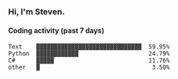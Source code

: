 ### Hi, I'm Steven.

#### Coding activity (past 7 days)
```
Text    ▓▓▓▓▓▓▓▓▓▓▓▓▓▓▓▓▓▓▓▓▓▓▓▓▓▓▓▓▓▓  59.95%
Python  ▓▓▓▓▓▓▓▓▓▓▓▓                    24.79%
C#      ▓▓▓▓▓                           11.76%
other   ▓                                3.50%
```
